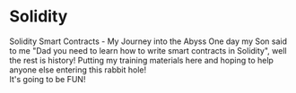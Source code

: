 # Solidity
Solidity Smart Contracts - My Journey into the Abyss 
One day my Son said to me "Dad you need to learn how to write smart contracts in Solidity", 
well the rest is history!
Putting my training materials here and hoping to help anyone else entering this rabbit hole!  
It's going to be FUN!
